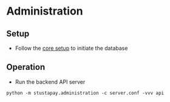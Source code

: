 # Administration

## Setup
- Follow the [core setup](core.md#setup) to initiate the database

## Operation
- Run the backend API server
```shell
python -m stustapay.administration -c server.conf -vvv api
```
